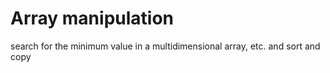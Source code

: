 # Array manipulation

search for the minimum value in a multidimensional array, etc.
and sort
and copy
